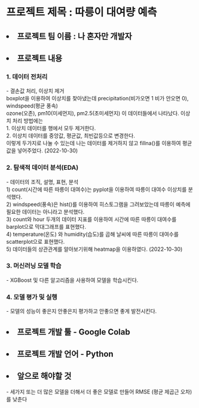 
<h1> 프로젝트 제목 : 따릉이 대여량 예측 </h1>
<h2> <li> 프로젝트 팀 이름 : 나 혼자만 개발자 </li> </h2>
<h2> <li> 프로젝트 내용 </li></h2>
<h3> 1. 데이터 전처리 </h3> 
- 결손값 처리, 이상치 제거 <br>
boxplot을 이용하여 이상치를 찾아냈는데 precipitation(비가오면 1 비가 안오면 0), windspeed(평균 풍속) <br>
ozone(오존), pm10(미세먼지), pm2.5(초미세먼지) 이 데이터들에서 나타났다. 이상치 처리 방법에는 <br>
1. 이상치 데이터를 행에서 모두 제거한다. <br>
2. 이상치 데이터를 중앙값, 평균값, 최빈값등으로 변경한다. <br>
이렇게 두가지로 나눌 수 있는데 나는 데이터를 제거하지 않고 fillna()를 이용하여 평균 값을 넣어주었다. (2022-10-30) <br>
<h3> 2. 탐색적 데이터 분석(EDA) </h3> 
- 데이터의 조직, 설명, 표현, 분석  <br>
1) count(시간에 따른 따릉이 대여수)는 pyplot을 이용하여 따릉이 대여수 이상치를 분석했다. <br>
2) windspeed(풍속)은 hist()를 이용하여 히스토그램을 그려보았는데 따릉이 예측에 필요한 데이터는 아니라고 분석했다.<br>
3) count와 hour 두개의 데이터 지표를 이용하여 시간에 따른 따릉이 대여수를 barplot으로 막대그래프를 표현했다.<br>
4) temperature(온도) 와 humidity(습도)를 곱해 날씨에 따른 따릉이 대여수를 scatterplot으로 표현했다.<br>
5) 데이터들의 상관관계를 알아보기위해 heatmap을 이용하였다. (2022-10-30) <br>
<h3> 3. 머신러닝 모델 학습 </h3> 
- XGBoost 및 다른 알고리즘을 사용하여 모델을 학습시킨다.  

<h3> 4. 모델 평가 및 실행 </h3>
- 모델의 성능이 좋은지 안좋은지 평가하고 안좋으면 좋게 발전시킨다.
<h2> <li>프로젝트 개발 툴 - Google Colab </li> </h2>
<h2> <li> 프로젝트 개발 언어 - Python </li> </h2>
<h2> <li> 앞으로 해야할 것 </li> </h2>
- 세가지 또는 더 많은 모델을 더해서 더 좋은 모델로 만들어 RMSE (평균 제곱근 오차)를 낮춘다
